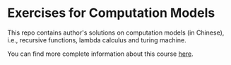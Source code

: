 # Exercises for Computation Models

This repo contains author's solutions on computation models (in Chinese), i.e., recursive functions, lambda calculus and turing machine.

You can find more complete information about this course [here](https://github.com/huanght1997/IntroComputationModel).
